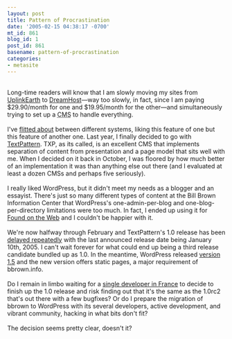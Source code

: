 ```yaml
---
layout: post
title: Pattern of Procrastination
date: '2005-02-15 04:38:17 -0700'
mt_id: 861
blog_id: 1
post_id: 861
basename: pattern-of-procrastination
categories:
- metasite
---
```

<br />Long-time readers will know that I am slowly moving my sites from <a href="http://www.uplinkearth.com" title="Great ColdFusion host, but I want to move to PHP">UplinkEarth</a> to <a href="http://www.dreamhost.com/" title="The kick-assingest host I've ever found!">DreamHost</a>&#x2014;way too slowly, in fact, since I am paying $29.90/month for one and $19.95/month for the other&#x2014;and simultaneously trying to set up a <acronym title="Content Management System">CMS</acronym> to handle everything.<br /><br />I've <a href="/blogs/bblog/archives/wordpress-limitations.cfm">flitted about</a> between different systems, liking this feature of one but this feature of another one. Last year, I finally decided to go with <a href="http://www.textpattern.com/">TextPattern</a>. TXP, as its called, is an excellent CMS that implements separation of content from presentation and a page model that sits well with me. When I decided on it back in October, I was floored by how much better of an implementation it was than anything else out there (and I evaluated at least a dozen CMSs and perhaps five seriously).<br /><br />I really liked WordPress, but it didn't meet my needs as a blogger and an essayist. There's just so many different types of content at the Bill Brown Information Center that WordPress's one-admin-per-blog and one-blog-per-directory limitations were too much. In fact, I ended up using it for <a href="http://www.foundontheweb.org/">Found on the Web</a> and I couldn't be happier with it.<br /><br />We're now halfway through February and TextPattern's 1.0 release has been <a href="http://forum.textpattern.com/viewtopic.php?id=5173">delayed repeatedly</a> with the last announced release date being January 10th, 2005. I can't wait forever for what could end up being a third release candidate bundled up as 1.0. In the meantime, WordPress released <a href="http://codex.wordpress.org/Changelog/1.5">version 1.5</a> and the new version offers static pages, a major requirement of bbrown.info.<br /><br />Do I remain in limbo waiting for a <a href="http://www.textism.com/">single developer in France</a> to decide to finish up the 1.0 release and risk finding out that it's the same as the 1.0rc2 that's out there with a few bugfixes? Or do I prepare the migration of bbrown to WordPress with its several developers, active development, and vibrant community, hacking in what bits don't fit?<br /><br />The decision seems pretty clear, doesn't it?<br /><br /><br />
